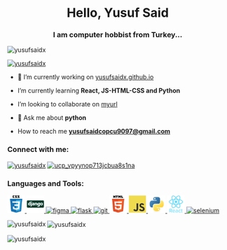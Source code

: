 <h1 align="center">Hello, Yusuf Said</h1> 
<h3 align="center">I am computer hobbist from Turkey...</h3>

<p align="left"> <img src="https://komarev.com/ghpvc/?username=yusufsaidx&label=Profile%20views&color=0e75b6&style=flat" alt="yusufsaidx" /> </p>

<p align="left"> <a href="https://twitter.com/yusufsaidx" target="blank"><img src="https://img.shields.io/twitter/follow/yusufsaidx?logo=twitter&style=for-the-badge" alt="yusufsaidx" /></a> </p>

- 🔭 I’m currently working on [yusufsaidx.github.io](https://github.com/yusufsaidx/yusufsaidx.github.io)

- I’m currently learning **React, JS-HTML-CSS and Python**

- I’m looking to collaborate on [myurl](https://github.com/yusufsaidx/myurl)

- 💬 Ask me about **python**

- How to reach me **yusufsaidcopcu9097@gmail.com**

<h3 align="left">Connect with me:</h3>
<p align="left">
<a href="https://twitter.com/yusufsaidx" target="blank"><img align="center" src="https://raw.githubusercontent.com/rahuldkjain/github-profile-readme-generator/master/src/images/icons/Social/twitter.svg" alt="yusufsaidx" height="30" width="40" /></a>
<a href="https://www.youtube.com/c/ucp_vpyynop713jcbua8s1na" target="blank"><img align="center" src="https://raw.githubusercontent.com/rahuldkjain/github-profile-readme-generator/master/src/images/icons/Social/youtube.svg" alt="ucp_vpyynop713jcbua8s1na" height="30" width="40" /></a>
</p>

<h3 align="left">Languages and Tools:</h3>
<p align="left"> <a href="" target="_blank" rel="noreferrer"> <img src="https://raw.githubusercontent.com/devicons/devicon/master/icons/css3/css3-original-wordmark.svg" alt="css3" width="40" height="40"/> </a> <a href="" target="_blank" rel="noreferrer"> <img src="https://raw.githubusercontent.com/devicons/devicon/master/icons/django/django-original.svg" alt="django" width="40" height="40"/> </a> <a href="" target="_blank" rel="noreferrer"> <img src="https://www.vectorlogo.zone/logos/figma/figma-icon.svg" alt="figma" width="40" height="40"/> </a> <a href="" target="_blank" rel="noreferrer"> <img src="https://www.vectorlogo.zone/logos/pocoo_flask/pocoo_flask-icon.svg" alt="flask" width="40" height="40"/> </a> <a href="https://git-scm.com/" target="_blank" rel="noreferrer"> <img src="https://www.vectorlogo.zone/logos/git-scm/git-scm-icon.svg" alt="git" width="40" height="40"/> </a> <a href="" target="_blank" rel="noreferrer"> <img src="https://raw.githubusercontent.com/devicons/devicon/master/icons/html5/html5-original-wordmark.svg" alt="html5" width="40" height="40"/> </a> <a href="" target="_blank" rel="noreferrer"> <img src="https://raw.githubusercontent.com/devicons/devicon/master/icons/javascript/javascript-original.svg" alt="javascript" width="40" height="40"/> 
 <img src="https://raw.githubusercontent.com/devicons/devicon/master/icons/python/python-original.svg" alt="python" width="40" height="40"/> </a> <a href="
" target="_blank" rel="noreferrer"> <img src="https://raw.githubusercontent.com/devicons/devicon/master/icons/react/react-original-wordmark.svg" alt="react" width="40" height="40"/> </a> <a href="" target="_blank" rel="noreferrer"> <img src="https://raw.githubusercontent.com/detain/svg-logos/780f25886640cef088af994181646db2f6b1a3f8/svg/selenium-logo.svg" alt="selenium" width="40" height="40"/> </a> </p>

<p><img align="left" src="https://github-readme-stats.vercel.app/api/top-langs?username=yusufsaidx&show_icons=true&locale=en&layout=compact" alt="yusufsaidx" /></p>

<p>&nbsp;<img align="center" src="https://github-readme-stats.vercel.app/api?username=yusufsaidx&show_icons=true&locale=en" alt="yusufsaidx" /></p>

<p><img align="center" src="https://github-readme-streak-stats.herokuapp.com/?user=yusufsaidx&" alt="yusufsaidx" /></p>
